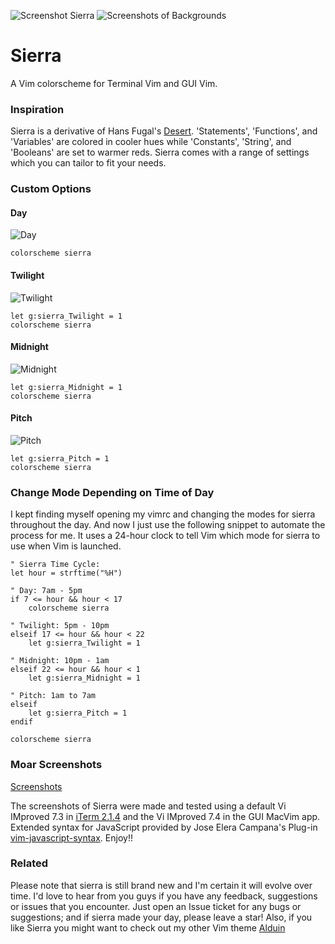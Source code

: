 ![Screenshot Sierra](https://cloud.githubusercontent.com/assets/11221489/12998696/988748a2-d0fb-11e5-8a21-5ed1cb4f713b.jpg)
![Screenshots of Backgrounds](https://cloud.githubusercontent.com/assets/11221489/12998707/c49087ce-d0fb-11e5-9cfd-63ecd78544c6.png)

# Sierra #

A Vim colorscheme for Terminal Vim and GUI Vim. 

### Inspiration ###

Sierra is a derivative of Hans Fugal's [Desert](https://github.com/fugalh/desert.vim). 'Statements', 'Functions', and 'Variables' are colored in cooler hues while 'Constants', 'String', and 'Booleans' are set to warmer reds. Sierra comes with a range of settings which you can tailor to fit your needs.

### Custom Options ###

#### Day ####
![Day](https://cloud.githubusercontent.com/assets/11221489/13026632/f1a86bda-d1e3-11e5-8319-bc51e6feb26c.png)

    colorscheme sierra

#### Twilight ####
![Twilight](https://cloud.githubusercontent.com/assets/11221489/13026633/f7453c6c-d1e3-11e5-8116-1687009a7b28.png)

    let g:sierra_Twilight = 1
    colorscheme sierra

#### Midnight ####
![Midnight](https://cloud.githubusercontent.com/assets/11221489/13026634/fdd2160e-d1e3-11e5-9e00-702c2cc9e00b.png)

    let g:sierra_Midnight = 1
    colorscheme sierra

#### Pitch ####
![Pitch](https://cloud.githubusercontent.com/assets/11221489/13026637/04503aec-d1e4-11e5-9459-2dfbdae70e1b.png)

    let g:sierra_Pitch = 1
    colorscheme sierra

### Change Mode Depending on Time of Day ###
I kept finding myself opening my vimrc and changing the modes for sierra throughout the day. And now I just use the following snippet to automate the process for me. It uses a 24-hour clock to tell Vim which mode for sierra to use when Vim is launched. 
    
    " Sierra Time Cycle:
    let hour = strftime("%H") 

    " Day: 7am - 5pm
    if 7 <= hour && hour < 17
        colorscheme sierra

    " Twilight: 5pm - 10pm
    elseif 17 <= hour && hour < 22
        let g:sierra_Twilight = 1
    
    " Midnight: 10pm - 1am
    elseif 22 <= hour && hour < 1
        let g:sierra_Midnight = 1

    " Pitch: 1am to 7am
    elseif                           
        let g:sierra_Pitch = 1
    endif

    colorscheme sierra

### Moar Screenshots ###
[Screenshots](https://github.com/AlessandroYorba/Sierra/issues/1)

The screenshots of Sierra were made and tested using a default Vi IMproved 7.3 in [iTerm 2.1.4](https://www.iterm2.com) and the Vi IMproved 7.4 in the GUI MacVim app. Extended syntax for JavaScript provided by Jose Elera Campana's Plug-in [vim-javascript-syntax](https://github.com/jelera/vim-javascript-syntax). Enjoy!!

### Related ###
Please note that sierra is still brand new and I'm certain it will evolve over time. I'd love to hear from you guys if you have any feedback, suggestions or issues that you encounter. Just open an Issue ticket for any bugs or suggestions; and if sierra made your day, please leave a star! Also, if you like Sierra you might want to check out my other Vim theme [Alduin](https://github.com/AlessandroYorba/Alduin)
